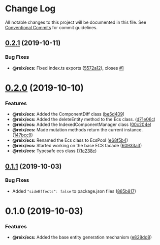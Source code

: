 # Change Log

All notable changes to this project will be documented in this file.
See [Conventional Commits](https://conventionalcommits.org) for commit guidelines.

## [0.2.1](https://github.com/Mateiadrielrafael/reix/compare/@reix/ecs@0.2.0...@reix/ecs@0.2.1) (2019-10-11)


### Bug Fixes

* **@reix/ecs:** Fixed index.ts exports ([5572a12](https://github.com/Mateiadrielrafael/reix/commit/5572a12)), closes [#1](https://github.com/Mateiadrielrafael/reix/issues/1)





# [0.2.0](https://github.com/Mateiadrielrafael/reix/compare/@reix/ecs@0.1.1...@reix/ecs@0.2.0) (2019-10-10)


### Features

* **@reix/ecs:** Added the ComponentDiff class ([be5d409](https://github.com/Mateiadrielrafael/reix/commit/be5d409))
* **@reix/ecs:** Added the deleteEntity method to the Ecs class. ([d71e06c](https://github.com/Mateiadrielrafael/reix/commit/d71e06c))
* **@reix/ecs:** Added the IndexedComponentManager class ([00c204e](https://github.com/Mateiadrielrafael/reix/commit/00c204e))
* **@reix/ecs:** Made mutation methods return the current instance. ([147bcc9](https://github.com/Mateiadrielrafael/reix/commit/147bcc9))
* **@reix/ecs:** Renamed the Ecs class to EcsPool ([e68f5b4](https://github.com/Mateiadrielrafael/reix/commit/e68f5b4))
* **@reix/ecs:** Started working on the base ECS facade ([60933a3](https://github.com/Mateiadrielrafael/reix/commit/60933a3))
* **@reix/ecs:** Typesafe ecs class ([7fc238c](https://github.com/Mateiadrielrafael/reix/commit/7fc238c))





## [0.1.1](https://github.com/Mateiadrielrafael/reix/compare/@reix/ecs@0.1.0...@reix/ecs@0.1.1) (2019-10-03)


### Bug Fixes

* Added `"sideEffects": false` to package.json files ([885b817](https://github.com/Mateiadrielrafael/reix/commit/885b817))





# 0.1.0 (2019-10-03)


### Features

* **@reix/ecs:** Added the base entity generation mechanism ([e828dd8](https://github.com/Mateiadrielrafael/reix/commit/e828dd8))
